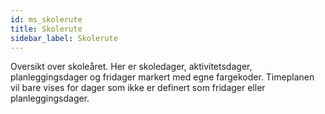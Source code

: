 ```yaml
---
id: ms_skolerute
title: Skolerute
sidebar_label: Skolerute
---
```


Oversikt over skoleåret. Her er skoledager, aktivitetsdager, planleggingsdager og fridager markert med egne fargekoder. Timeplanen vil bare vises for dager som ikke er definert som fridager eller planleggingsdager.
